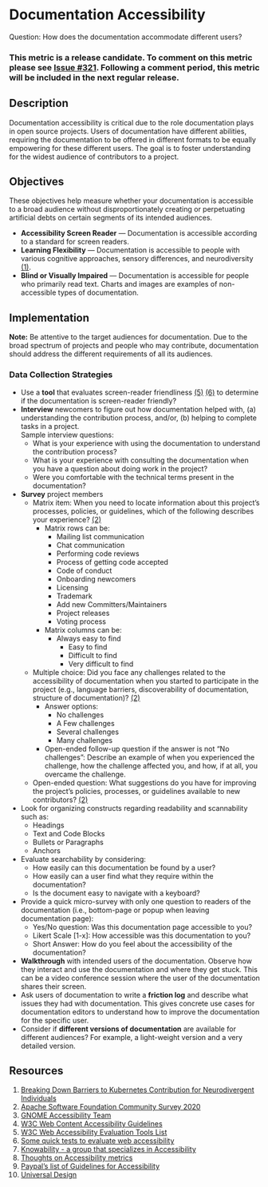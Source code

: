 # Documentation Accessibility

Question: How does the documentation accommodate different users?

### This metric is a release candidate. To comment on this metric please see [Issue #321](https://github.com/chaoss/wg-diversity-inclusion/issues/321). Following a comment period, this metric will be included in the next regular release.  

## Description

Documentation accessibility is critical due to the role documentation plays in open source projects. Users of documentation have different abilities, requiring the documentation to be offered in different formats to be equally empowering for these different users. The goal is to foster understanding for the widest audience of contributors to a project.


## Objectives

These objectives help measure whether your documentation is accessible to a broad audience without disproportionately creating or perpetuating artificial debts on certain segments of its intended audiences.

* **Accessibility Screen Reader** — Documentation is accessible according to a standard for screen readers.
* **Learning Flexibility** — Documentation is accessible to people with various cognitive approaches, sensory differences, and neurodiversity [(1)](https://static.sched.com/hosted_files/kcsna2019/05/Breaking%20Down%20Barriers%20to%20Kubernetes%20Contribution%20for%20Neurodivergent%20Individuals%20%282%29.pdf).
* **Blind or Visually Impaired** — Documentation is accessible for people who primarily read text. Charts and images are examples of non-accessible types of documentation.


## Implementation

**Note:** Be attentive to the target audiences for documentation. Due to the broad spectrum of projects and people who may contribute, documentation should address the different requirements of all its audiences.


### Data Collection Strategies

* Use a **tool** that evaluates screen-reader friendliness [(5)](https://www.w3.org/WAI/ER/tools/) [(6)](https://a11yproject.com/#Quick-tests) to determine if the documentation is screen-reader friendly?
* **Interview** newcomers to figure out how documentation helped with, (a) understanding the contribution process, and/or, (b) helping to complete tasks in a project.\
Sample interview questions:
  * What is your experience with using the documentation to understand the contribution process?
  * What is your experience with consulting the documentation when you have a question about doing work in the project?
  * Were you comfortable with the technical terms present in the documentation?
* **Survey** project members
  * Matrix item: When you need to locate information about this project’s processes, policies, or guidelines, which of the following describes your experience? [(2)](https://cwiki.apache.org/confluence/pages/viewpage.action?pageId=158869274)
    * Matrix rows can be:
      * Mailing list communication
      * Chat communication
      * Performing code reviews
      * Process of getting code accepted
      * Code of conduct
      * Onboarding newcomers
      * Licensing
      * Trademark
      * Add new Committers/Maintainers
      * Project releases
      * Voting process
    * Matrix columns can be:
      * Always easy to find
        * Easy to find
        * Difficult to find
        * Very difficult to find
  * Multiple choice: Did you face any challenges related to the accessibility of documentation when you started to participate in the project (e.g., language barriers, discoverability of documentation, structure of documentation)? [(2)](https://cwiki.apache.org/confluence/pages/viewpage.action?pageId=158869274)
    * Answer options:
      * No challenges
      * A Few challenges
      * Several challenges
      * Many challenges
    * Open-ended follow-up question if the answer is not “No challenges”: Describe an example of when you experienced the challenge, how the challenge affected you, and how, if at all, you overcame the challenge.
  * Open-ended question: What suggestions do you have for improving the project’s policies, processes, or guidelines available to new contributors? [(2)](https://cwiki.apache.org/confluence/pages/viewpage.action?pageId=158869274)
* Look for organizing constructs regarding readability and scannability such as:
  * Headings
  * Text and Code Blocks
  * Bullets or Paragraphs
  * Anchors
* Evaluate searchability by considering:
  * How easily can this documentation be found by a user?
  * How easily can a user find what they require within the documentation?
  * Is the document easy to navigate with a keyboard?
* Provide a quick micro-survey with only one question to readers of the documentation (i.e., bottom-page or popup when leaving documentation page):
  * Yes/No question: Was this documentation page accessible to you?
  * Likert Scale [1-x]: How accessible was this documentation to you?
  * Short Answer: How do you feel about the accessibility of the documentation?
* **Walkthrough** with intended users of the documentation. Observe how they interact and use the documentation and where they get stuck. This can be a video conference session where the user of the documentation shares their screen.
* Ask users of documentation to write a **friction log** and describe what issues they had with documentation. This gives concrete use cases for documentation editors to understand how to improve the documentation for the specific user.
* Consider if **different versions of documentation** are available for different audiences? For example, a light-weight version and a very detailed version.


## Resources

1. [Breaking Down Barriers to Kubernetes Contribution for Neurodivergent Individuals](https://static.sched.com/hosted_files/kcsna2019/05/Breaking%20Down%20Barriers%20to%20Kubernetes%20Contribution%20for%20Neurodivergent%20Individuals%20%282%29.pdf)
2. [Apache Software Foundation Community Survey 2020](https://cwiki.apache.org/confluence/pages/viewpage.action?pageId=158869274)
3. [GNOME Accessibility Team](https://wiki.gnome.org/Accessibility)
4. [W3C Web Content Accessibility Guidelines](https://www.w3.org/WAI/standards-guidelines/wcag/)
5. [W3C Web Accessibility Evaluation Tools List](https://www.w3.org/WAI/ER/tools/)
6. [Some quick tests to evaluate web accessibility](https://a11yproject.com/#Quick-tests)
7. [Knowability - a group that specializes in Accessibility](https://knowbility.org/services/document-accessibility/)
8. [Thoughts on Accessibility metrics](https://www.boia.org/blog/3-times-accessibility-and-disability-stats-matter-and-3-times-they-dont)
9. [Paypal’s list of Guidelines for Accessibility](http://paypal.github.io/a11y/)
10. [Universal Design](http://shop.oreilly.com/product/9780596518745.do)
